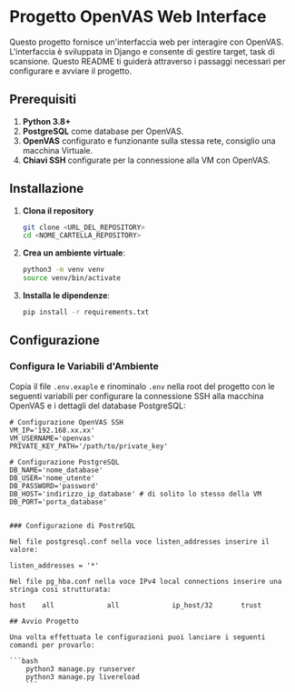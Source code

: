 # Progetto OpenVAS Web Interface

Questo progetto fornisce un'interfaccia web per interagire con OpenVAS. L'interfaccia è sviluppata in Django e consente di gestire target, task di scansione. Questo README ti guiderà attraverso i passaggi necessari per configurare e avviare il progetto.

## Prerequisiti

1. **Python 3.8+**
2. **PostgreSQL** come database per OpenVAS.
3. **OpenVAS** configurato e funzionante sulla stessa rete, consiglio una macchina Virtuale.
4. **Chiavi SSH** configurate per la connessione alla VM con OpenVAS.

## Installazione

1. **Clona il repository**

    ```bash
    git clone <URL_DEL_REPOSITORY>
    cd <NOME_CARTELLA_REPOSITORY>
    ```

2. **Crea un ambiente virtuale**:

    ```bash
    python3 -m venv venv
    source venv/bin/activate
    ```

3. **Installa le dipendenze**:


    ```bash
    pip install -r requirements.txt
    ```

## Configurazione

### Configura le Variabili d'Ambiente

Copia il file `.env.exaple` e rinominalo `.env` nella root del progetto con le seguenti variabili per configurare la connessione SSH alla macchina OpenVAS e i dettagli del database PostgreSQL:

```dotenv
# Configurazione OpenVAS SSH
VM_IP='192.168.xx.xx'
VM_USERNAME='openvas'
PRIVATE_KEY_PATH='/path/to/private_key'

# Configurazione PostgreSQL
DB_NAME='nome_database'
DB_USER='nome_utente'
DB_PASSWORD='password'
DB_HOST='indirizzo_ip_database' # di solito lo stesso della VM
DB_PORT='porta_database'


### Configurazione di PostreSQL

Nel file postgresql.conf nella voce listen_addresses inserire il valore:

listen_addresses = '*'

Nel file pg_hba.conf nella voce IPv4 local connections inserire una stringa cosi strutturata:

host    all             all             ip_host/32       trust

## Avvio Progetto

Una volta effettuata le configurazioni puoi lanciare i seguenti comandi per provarlo:

```bash
    python3 manage.py runserver
    python3 manage.py livereload
    ```